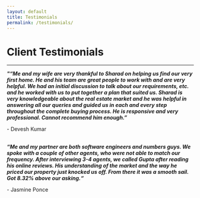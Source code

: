 ```yaml
---
layout: default
title: Testimonials
permalink: /testimonials/
---
```


<h1>Client Testimonials</h1>

<div class="client-testimonial">
<!-- insert iframe -->
<p class ="testimonial-text">
<!-- QUOTE TEXT -->
</p>
<p class="testimonial-author">
<!-- QUOTE AUTHOR -->
</p>
<hr>


<p><strong><em>"“Me and my wife are very thankful to Sharad on helping us find our very first home. He and his team are great people to work with and are very helpful. We had an initial discussion to talk about our requirements, etc. and he worked with us to put together a plan that suited us. Sharad is very knowledgeable about the real estate market and he was helpful in answering all our queries and guided us in each and every step throughout the complete buying process. He is responsive and very professional. Cannot recommend him enough.”</em></strong></p><p>- Devesh Kumar</p>


<br /><strong><em>“Me and my partner are both software engineers and numbers guys. We spoke with a couple of other agents, who were not able to match our frequency. After interviewing 3-4 agents, we called Gupta after reading his online reviews. His understanding of the market and the way he priced our property just knocked us off. From there it was a smooth sail. Got 8.32% above our asking.“</em></strong><p>- Jasmine Ponce</p><p><br />

